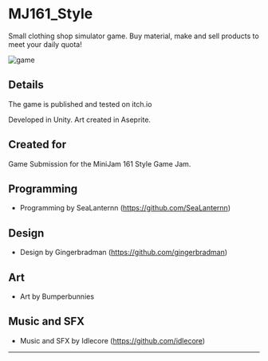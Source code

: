 # MJ161_Style

Small clothing shop simulator game. Buy material, make and sell products to meet your daily quota!

![game](https://github.com/gingerbradman/portfolio/blob/master/static/clips/ClothesMindedClip.webp)

## Details
The game is published and tested on itch.io 

Developed in Unity. Art created in Aseprite.

## Created for

Game Submission for the MiniJam 161 Style Game Jam.

## Programming

* Programming by SeaLanternn (https://github.com/SeaLanternn)

## Design

* Design by Gingerbradman (https://github.com/gingerbradman)

## Art

* Art by Bumperbunnies

## Music and SFX

* Music and SFX by Idlecore (https://github.com/idlecore)  

----
